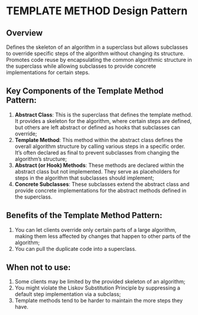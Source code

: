 # TEMPLATE METHOD Design Pattern

## Overview
Defines the skeleton of an algorithm in a superclass but allows subclasses to override specific steps of the algorithm without changing its structure. Promotes code reuse by encapsulating the common algorithmic structure in the superclass while allowing subclasses to provide concrete implementations for certain steps.

## Key Components of the Template Method Pattern:
1. **Abstract Class**: This is the superclass that defines the template method. It provides a skeleton for the algorithm, where certain steps are defined, but others are left abstract or defined as hooks that subclasses can override;
2. **Template Method**: This method within the abstract class defines the overall algorithm structure by calling various steps in a specific order. It’s often declared as final to prevent subclasses from changing the algorithm’s structure;
3. **Abstract (or Hook) Methods**: These methods are declared within the abstract class but not implemented. They serve as placeholders for steps in the algorithm that subclasses should implement;
4. **Concrete Subclasses**: These subclasses extend the abstract class and provide concrete implementations for the abstract methods defined in the superclass.

## Benefits of the Template Method Pattern:
1. You can let clients override only certain parts of a large algorithm, making them less affected by changes that happen to other parts of the algorithm;
2. You can pull the duplicate code into a superclass.

## When not to use:
1. Some clients may be limited by the provided skeleton of an algorithm;
2. You might violate the Liskov Substitution Principle by suppressing a default step implementation via a subclass;
3. Template methods tend to be harder to maintain the more steps they have.

